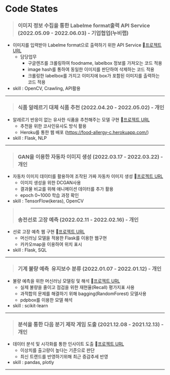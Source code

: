 # Code States
> ### 이미지 정보 수집을 통한 Labelme format출력 API Service (2022.05.09 - 2022.06.03) - 기업협업(누비랩)

- 이미지를 입력받아  Labelme format으로 출력하기 위한 API Service 🔗[프로젝트 URL](https://github.com/xodn234/Image_input-labelme_format/tree/main)
    - 담당업무
        - 구글렌즈를 크롤링하여  foodname, labelbox 정보를 가져오는 코드 적용
        - image hash를 통하여 동일한 이미지를 판단하여 삭제하는 코드 적용
        - 크롤링한 labelbox를 가지고 이미지에 box가 포함된 이미지를 출력하는 코드 적용
- skill : OpenCV, Crawling, API활용
- - -
> ### 식품 알레르기 대체 식품 추천 (2022.04.20 - 2022.05.02) - 개인

- 알레르기 반응이 없는 유사한 식품을 추천해주는 모델 구현 🔗[프로젝트 URL](https://github.com/xodn234/Food_allergy_PJ)
    - 추천을 위한 코사인유사도 방식 활용
    - Heroku를 통한 웹 배포 (https://food-allergy-c.herokuapp.com/)
- skill : Flask, NLP
- - -
> ### ****GAN을 이용한 자동차 이미지 생성 (****2022.03.17 - 2022.03.22****) - 개인****

- 자동차 이미지 데이터를 활용하여 조작된 가짜 자동차 이미지 생성 🔗[프로젝트 URL](https://github.com/xodn234/GAN_car_image_creation_PJ)
    - 이미지 생성을 위한 DCGAN사용
    - 결과물 비교를 위해 애니메이션 데이터를 추가 활용
    - epoch 0~1000 학습 과정 확인
- skill : TensorFlow(keras), OpenCV
>> - - -
> ### ****송전선로 고장 예측 (****2022.02.11 - 2022.02.16****) - 개인****

- 선로 고장 예측 웹 구현 🔗[프로젝트 URL](https://github.com/xodn234/Electrical_Fault_detection_PJ)
    - 머신러닝 모델을 적용한 Flask를 이용한 웹구현
    - 카카오map을 이용하여 위치 표시
- skill : Flask, SQL
- - -
> ### ****기계 불량 예측  유지보수 분류 (****2022.01.07 - 2022.01.12****) - 개인****

- 불량 예측을 위한 머신러닝 모델링 및 해석 🔗[프로젝트 URL](https://github.com/xodn234/Machine_Predictive_Maintenance_PJ)
    - 실제 불량을 줄이고 점검을 위한 재현율(Recall) 평가지표 사용
    - 과적합의 문제를 해결하기 위해 bagging(RandomForest) 모델사용
    - pdpbox를 이용한 모델 해석
- skill : scikit-learn
- - -
> ### ****분석을 통한 다음 분기 제작 게임 도출 (****2021.12.08 - 2021.12.13****) - 개인****

- 데이터 분석 및 시각화를 통한 인사이트 도출 🔗[프로젝트 URL](https://github.com/xodn234/Video_Game_Sales_PJ)
    - 이상치를 출고량이 높다는 기준으로 판단
    - 최신 트랜드를 반영하기위해 최근 증감추세 반영
- skill : pandas, plotly
- - -
